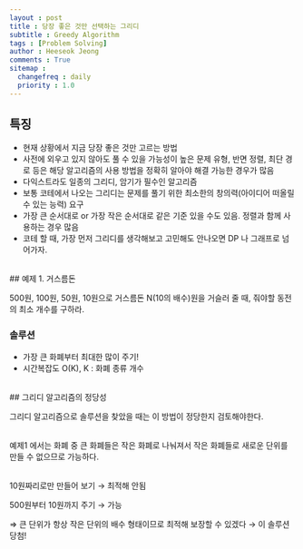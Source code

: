```yaml
---
layout : post
title : 당장 좋은 것만 선택하는 그리디
subtitle : Greedy Algorithm
tags : [Problem Solving]
author : Heeseok Jeong
comments : True
sitemap :
  changefreq : daily
  priority : 1.0
---
```


## 특징

- 현재 상황에서 지금 당장 좋은 것만 고르는 방법
- 사전에 외우고 있지 않아도 풀 수 있을 가능성이 높은 문제 유형, 반면 정렬, 최단 경로 등은 해당 알고리즘의 사용 방법을 정확히 알아야 해결 가능한 경우가 많음
- 다익스트라도 일종의 그리디, 암기가 필수인 알고리즘
- 보통 코테에서 나오는 그리디는 문제를 풀기 위한 최소한의 창의력(아이디어 떠올릴 수 있는 능력) 요구
- 가장 큰 순서대로 or 가장 작은 순서대로 같은 기준 있을 수도 있음. 정렬과 함께 사용하는 경우 많음
- 코테 할 때, 가장 먼저 그리디를 생각해보고 고민해도 안나오면 DP 나 그래프로 넘어가자.  

<br>
## 예제 1. 거스름돈

500원, 100원, 50원, 10원으로 거스름돈 N(10의 배수)원을 거슬러 줄 때, 줘야할 동전의 최소 개수를 구하라.  

### 솔루션

- 가장 큰 화폐부터 최대한 많이 주기!
- 시간복잡도 O(K), K : 화폐 종류 개수  

<br>
## 그리디 알고리즘의 정당성

그리디 알고리즘으로 솔루션을 찾았을 때는 이 방법이 정당한지 검토해야한다.
<br><br>

예제1 에서는 화폐 중 큰 화폐들은 작은 화폐로 나눠져서 작은 화폐들로 새로운 단위를 만들 수 없으므로 가능하다.  
<br>


10원짜리로만 만들어 보기 → 최적해 안됨  

500원부터 10원까지 주기 → 가능  

⇒ 큰 단위가 항상 작은 단위의 배수 형태이므로 최적해 보장할 수 있겠다 → 이 솔루션 당첨!  
